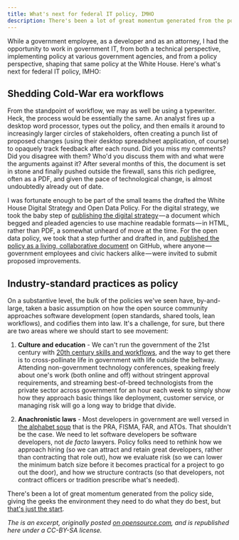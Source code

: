 ```yaml
---
title: What's next for federal IT policy, IMHO
description: There's been a lot of great momentum generated from the policy side, giving the geeks the environment they need to do what they do best, but that's just the start.
---
```


While a government employee, as a developer and as an attorney, I had the opportunity to work in government IT, from both a technical perspective, implementing policy at various government agencies, and from a policy perspective, shaping that same policy at the White House. Here's what's next for federal IT policy, IMHO:

## Shedding Cold-War era workflows

From the standpoint of workflow, we may as well be using a typewriter. Heck, the process would be essentially the same. An analyst fires up a desktop word processor, types out the policy, and then emails it around to increasingly larger circles of stakeholders, often creating a punch list of proposed changes (using their desktop spreadsheet application, of course) to opaquely track feedback after each round. Did you miss my comments? Did you disagree with them? Who'd you discuss them with and what were the arguments against it? After several months of this, the document is set in stone and finally pushed outside the firewall, sans this rich pedigree, often as a PDF, and given the pace of technological change, is almost undoubtedly already out of date.

I was fortunate enough to be part of the small teams the drafted the White House Digital Strategy and Open Data Policy. For the digital strategy, we took the baby step of [publishing the digital strategy](http://www.whitehouse.gov/sites/default/files/omb/egov/digital-government/digital-government.html) — a document which begged and pleaded agencies to use machine readable formats — in HTML, rather than PDF, a somewhat unheard of move at the time. For the open data policy, we took that a step further and drafted in, and [published the policy as a living, collaborative document](https://project-open-data.cio.gov/) on GitHub, where anyone — government employees and civic hackers alike — were invited to submit proposed improvements.

## Industry-standard practices as policy

On a substantive level, the bulk of the policies we've seen have, by-and-large, taken a basic assumption on how the open source community approaches software development (open standards, shared tools, lean workflows), and codifies them into law. It's a challenge, for sure, but there are two areas where we should start to see movement:

1. **Culture and education** - We can't run the government of the 21st century with [20th century skills and workflows](https://ben.balter.com/2014/03/21/want-to-innovate-in-government-focus-on-culture/), and the way to get there is to cross-pollinate life in government with life outside the beltway. Attending non-government technology conferences, speaking freely about one's work (both online and off) without stringent approval requirements, and streaming best-of-breed technologists from the private sector across government for an hour each week to simply show how they approach basic things like deployment, customer service, or managing risk will go a long way to bridge that divide.

2. **Anachronistic laws** - Most developers in government are well versed in [the alphabet soup](https://ben.balter.com/government-glossary/) that is the PRA, FISMA, FAR, and ATOs. That shouldn't be the case. We need to let software developers be software developers, not *de facto* lawyers. Policy folks need to rethink how we approach hiring (so we can attract and retain great developers, rather than contracting that role out), how we evaluate risk (so we can lower the minimum batch size before it becomes practical for a project to go out the door), and how we structure contracts (so that developers, not contract officers or tradition prescribe what's needed).

There's been a lot of great momentum generated from the policy side, giving the geeks the environment they need to do what they do best, but [that's just the start](https://18f.gsa.gov).

*The is an excerpt, originally posted [on opensource.com](http://opensource.com/government/14/10/interview-ben-balter-GitHub), and is republished here under a CC-BY-SA license.*
